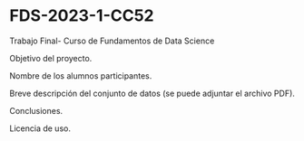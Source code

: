 # FDS-2023-1-CC52
Trabajo Final- Curso de Fundamentos de Data Science

Objetivo del proyecto.

Nombre de los alumnos participantes.

Breve descripción del conjunto de datos (se puede adjuntar el archivo PDF).

Conclusiones.

Licencia de uso.
